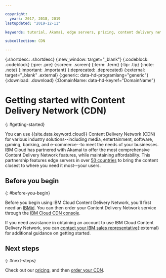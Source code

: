 ```yaml
---

copyright:
  years: 2017, 2018, 2019
lastupdated: "2019-12-11"

keywords: tutorial, Akamai, edge servers, pricing, content delivery network, comprehensive, account

subcollection: CDN

---
```


{:shortdesc: .shortdesc}
{:new_window: target="_blank"}
{:codeblock: .codeblock}
{:pre: .pre}
{:screen: .screen}
{:term: .term}
{:tip: .tip}
{:note: .note}
{:important: .important}
{:deprecated: .deprecated}
{:external: target="_blank" .external}
{:generic: data-hd-programlang="generic"}
{:download: .download}
{:DomainName: data-hd-keyref="DomainName"}

# Getting started with Content Delivery Network (CDN)
{: #getting-started}

You can use {{site.data.keyword.cloud}} Content Delivery Network (CDN) for various industry solutions--including media, entertainment, software, gaming, banking, and e-commerce--to meet the needs of your businesses. IBM Cloud has partnered with Akamai to offer the most comprehensive Content Delivery Network features, while maintaining affordability. This partnership features edge servers in over [50 countries](/docs/CDN?topic=CDN-list-of-edge-servers#list-of-edge-servers) to bring the content closest to where you need it most--your users.

## Before you begin
{: #before-you-begin}

Before you begin using IBM Cloud Content Delivery Network, you'll first need an [IBMid](https://www.ibm.com/account/us-en/signup/register.html). You can then order your Content Delivery Network service through the [IBM Cloud CDN console](https://cloud.ibm.com/catalog/infrastructure/cdn-powered-by-akamai).

If you need assistance in obtaining an account to use IBM Cloud Content Delivery Network, you can [contact your IBM sales representative](https://www.ibm.com/cloud/contact-us/){:external} for additional guidance on getting started.

## Next steps
{: #next-steps}

Check out our [pricing](/docs/CDN?topic=CDN-pricing#pricing), and then [order your CDN](/docs/CDN?topic=CDN-order-a-cdn).
